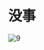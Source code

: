 # 没事
![9](https://raw.githubusercontent.com/wufafihfi/MyArduinoSubject//047430577eecd66582c9720152f3a2aa.jpg "9")
